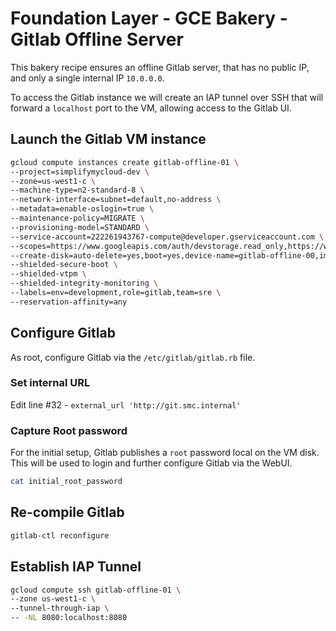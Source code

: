 # Foundation Layer - GCE Bakery - Gitlab Offline Server

This bakery recipe ensures an offline Gitlab server, that has no public IP, and only a single internal IP `10.0.0.0`.

To access the Gitlab instance we will create an IAP tunnel over SSH that will forward a `localhost` port to the VM, allowing access to the Gitlab UI.

## Launch the Gitlab VM instance

```bash
gcloud compute instances create gitlab-offline-01 \
--project=simplifymycloud-dev \
--zone=us-west1-c \
--machine-type=n2-standard-8 \
--network-interface=subnet=default,no-address \
--metadata=enable-oslogin=true \
--maintenance-policy=MIGRATE \
--provisioning-model=STANDARD \
--service-account=222261943767-compute@developer.gserviceaccount.com \
--scopes=https://www.googleapis.com/auth/devstorage.read_only,https://www.googleapis.com/auth/logging.write,https://www.googleapis.com/auth/monitoring.write,https://www.googleapis.com/auth/servicecontrol,https://www.googleapis.com/auth/service.management.readonly,https://www.googleapis.com/auth/trace.append \
--create-disk=auto-delete=yes,boot=yes,device-name=gitlab-offline-00,image=projects/simplifymycloud-dev/global/images/gitlab-offline-v07,mode=rw,size=20,type=projects/simplifymycloud-dev/zones/us-west1-c/diskTypes/pd-balanced \
--shielded-secure-boot \
--shielded-vtpm \
--shielded-integrity-monitoring \
--labels=env=development,role=gitlab,team=sre \
--reservation-affinity=any
```

## Configure Gitlab

As root, configure Gitlab via the `/etc/gitlab/gitlab.rb` file.

### Set internal URL

Edit line #32 - `external_url 'http://git.smc.internal'`

### Capture Root password

For the initial setup, Gitlab publishes a `root` password local on the VM disk.  This will be used to login and further configure Gitlab via the WebUI.

```bash
cat initial_root_password
```

## Re-compile Gitlab

```bash
gitlab-ctl reconfigure
```

## Establish IAP Tunnel

```bash
gcloud compute ssh gitlab-offline-01 \
--zone us-west1-c \
--tunnel-through-iap \
-- -NL 8080:localhost:8080
```
